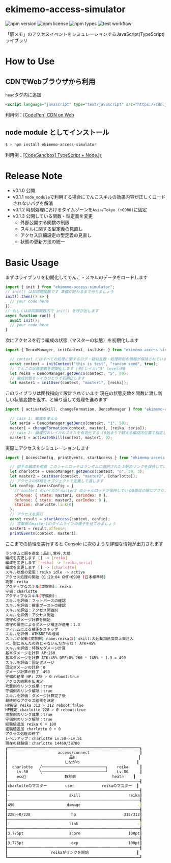 # ekimemo-access-simulator

![npm version](https://img.shields.io/npm/v/ekimemo-access-simulator.svg)
![npm license](https://img.shields.io/npm/l/ekimemo-access-simulator.svg)
![npm types](https://img.shields.io/npm/types/ekimemo-access-simulator.svg)
![test workflow](https://github.com/Seo-4d696b75/station-access-simulator/actions/workflows/test.yml/badge.svg)


「駅メモ」のアクセスイベントをシミュレーションするJavaScript(TypeScript)ライブラリ

# How to Use

## CDNでWebブラウザから利用
`head`タグ内に追加  

```html
<script language="javascript" type="text/javascript" src="https://cdn.jsdelivr.net/npm/ekimemo-access-simulator@0.1.3/umd/simulator.min.js"></script>
```

利用例：[[CodePen] CDN on Web](https://codepen.io/seo-4d696b75/pen/RwjoWeR)

## node module としてインストール

```bash
$ > npm install ekimemo-access-simulator
```

利用例：[[CodeSandbox] TypeScript + Node.js](https://codesandbox.io/s/yi-memo-akusesusimiyureta-cor73?file=/src/index.ts)

# Release Note
- v0.1.0 公開
- v0.1.1 `node_module`で利用する場合にでんこスキルの効果内容が正しくロードされないバグを解消
- v0.1.2 時刻処理におけるタイムゾーンを`Asia/Tokyo (+0900)`に固定
- v0.1.3 公開している関数・型定義を変更
  - 外部公開する関数の制限
  - スキルに関する型定義の見直し
  - アクセス詳細設定の型定義の見直し
  - 状態の更新方法の統一


# Basic Usage
まずはライブラリを初期化してでんこ・スキルのデータをロードします
```js
import { init } from "ekimemo-access-simulator";
// init() は非同期関数です 準備が終わるまで待ちましょう
init().then(() => {
  // your code here
});
// もしくは非同期関数内で init() を呼び出します
async function run() {
  await init();
  // your code here
}
```

次にアクセスを行う編成の状態（マスターの状態）を初期化します
```js
import { DencoManager, initContext, initUser } from "ekimemo-access-simulator"

  // context にはすべての処理に関するログ・疑似乱数・処理時刻の情報が保持されています
  const context = initContext("this is test", "random seed", true);
  // でんこの状態変数を初期化します (例)レイカ:"5" level:80
  let reika = DencoManager.getDenco(context, "5", 80);
  // 編成状態をレイカひとりで初期化します
  let master1 = initUser(context, "master1", [reika]);
```

このライブラリは関数指向で設計されています 現在の状態変数を関数に渡し新しい状態変数を返す、と繰り返して処理を進めます
```js
import { activateSkill, changeFormation, DencoManager } from "ekimemo-access-simulator"

  // case 1: 編成を変える
  let seria = DencoManager.getDenco(context, "1", 50);
  master1 = changeFormation(context, master1, [reika, seria]);
  // case 2: 編成内のレイカのスキルを有効化する (0始まりで数える編成内位置で指定します)
  master1 = activateSkill(context, master1, 0);
```

実際にアクセスをシミュレーションします
```js
import { AccessConfig, printEvents, startAccess } from "ekimemo-access-simulator"

  // 相手の編成を用意 このシャルロッテはランダムに選択された３駅のリンクを保持しています
  let charlotte = DencoManager.getDenco(context, "6", 50, 3);
  let master2 = initUser(context, "master2", [charlotte]);
  // アクセスの詳細をオブジェクトで定義して渡します
  let config: AccessConfig = {
    // master1 のレイカが master2 のシャルロッテが保持している0番目の駅にアクセスします
    offense: { state: master1, carIndex: 0 }, 
    defense: { state: master2, carIndex: 0 },
    station: charlotte.link[0]
  };
  // アクセスを実行
  const result = startAccess(context, config);
  // 攻撃側のmaster1のタイムラインの様子を見てみましょう
  master1 = result.offense;
  printEvents(context, master1);
```

ここまでの処理を実行すると Console に次のような詳細な情報が出力されます

```bash
ランダムに駅を選出：品川,鶯谷,大崎
編成を変更します [] -> [reika]
編成を変更します [reika] -> [reika,seria]
編成を変更します [] -> [charlotte]
スキル状態の変更：reika idle -> active
アクセス処理の開始 01:29:04 GMT+0900 (日本標準時)
攻撃：reika
アクティブなスキル(攻撃側): reika
守備：charlotte
アクティブなスキル(守備側):
スキルを評価：フットバースの確認
スキルを評価：確率ブーストの確認
スキルを評価：アクセス開始前
スキルを評価：アクセス開始
攻守のダメージ計算を開始
攻守の属性によるダメージ補正が適用：1.3
フィルムによる補正をスキップ
スキルを評価：ATK&DEFの増減
スキルが発動(攻撃側) name:reika(5) skill:大起動加速度向上薬注入
べ、別にあんたの為じゃないんだからね！ ATK+45%
スキルを評価：特殊なダメージ計算
基本ダメージを計算 AP:260
基本ダメージを計算 ATK:45% DEF:0% 260 * 145% * 1.3 = 490
スキルを評価：固定ダメージ
固定ダメージの計算：0
ダメージ計算が終了：490
守備の結果 HP: 228 > 0 reboot:true
アクセス結果を仮決定
攻撃側のリンク成果：true
守備側のリンク解除：true
スキルを評価：ダメージ計算完了後
最終的なアクセス結果を決定
HP確定 reika 312 > 312 reboot:false
HP確定 charlotte 228 > 0 reboot:true
攻撃側のリンク成果：true
守備側のリンク解除：true
経験値追加 reika 0 + 100
経験値追加 charlotte 0 + 0
アクセス処理の終了
レベルアップ：charlotte Lv.50->Lv.51
現在の経験値：charlotte 14469/38700
┏━━━━━━━━━━━━━━━━━━━━━━━━━━━━━━━━━━━━━━━━━━━━━━━━━━━━━━━━━━┓
┃                      access/connect                      ┃
┃                           品川                           ┃
┃                         しながわ                         ┃
┃  charlotte   ╱────────────────────────────┐    reika     ┃
┃    Lv.50     ╲────────────────────────────┘    Lv.80     ┃
┃    eco🌳                 数秒前                heat🔥    ┃
┠──────────────────────────────────────────────────────────┨
┃charlotteのマスター        user            reikaのマスター  ┃
┠──────────────────────────────────────────────────────────┨
┃-                          skill                     reika┃
┠──────────────────────────────────────────────────────────┨
┃490                       damage                         -┃
┠──────────────────────────────────────────────────────────┨
┃228>>0/228                  hp                     312/312┃
┠──────────────────────────────────────────────────────────┨
┃-                          link                          -┃
┠──────────────────────────────────────────────────────────┨
┃3,775pt                    score                     100pt┃
┠──────────────────────────────────────────────────────────┨
┃3,775pt                     exp                      100pt┃
┠──────────────────────────────────────────────────────────┨
┃                   reikaがリンクを開始                     ┃
┗━━━━━━━━━━━━━━━━━━━━━━━━━━━━━━━━━━━━━━━━━━━━━━━━━━━━━━━━━━┛
```
